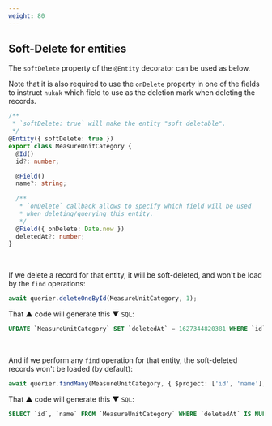 ```yaml
---
weight: 80
---
```


## Soft-Delete for entities

The `softDelete` property of the `@Entity` decorator can be used as below.

Note that it is also required to use the `onDelete` property in one of the fields to instruct `nukak` which field to use as the deletion mark when deleting the records.

```ts
/**
 * `softDelete: true` will make the entity "soft deletable".
 */
@Entity({ softDelete: true })
export class MeasureUnitCategory {
  @Id()
  id?: number;

  @Field()
  name?: string;
  
  /**
   * `onDelete` callback allows to specify which field will be used
   * when deleting/querying this entity.
   */
  @Field({ onDelete: Date.now })
  deletedAt?: number;
}
```

&nbsp;

If we delete a record for that entity, it will be soft-deleted, and won't be load by the `find` operations:

```ts
await querier.deleteOneById(MeasureUnitCategory, 1);
```

That &#9650; code will generate this &#9660; `SQL`:

```sql
UPDATE `MeasureUnitCategory` SET `deletedAt` = 1627344820381 WHERE `id` 1
```

&nbsp;

And if we perform any `find` operation for that entity, the soft-deleted records won't be loaded (by default):

```ts
await querier.findMany(MeasureUnitCategory, { $project: ['id', 'name'], $limit: 100 });
```

That &#9650; code will generate this &#9660; `SQL`:

```sql
SELECT `id`, `name` FROM `MeasureUnitCategory` WHERE `deletedAt` IS NULL LIMIT 100
```